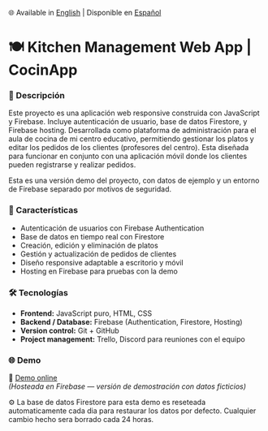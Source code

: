 🌐 Available in [English](./README.md) | Disponible en [Español](./README.es.md)

# 🍽️ Kitchen Management Web App | CocinApp

### 🧾 Descripción
Este proyecto es una aplicación web responsive construida con JavaScript y Firebase. Incluye autenticación de usuario, base de datos Firestore, y Firebase hosting.
Desarrollada como plataforma de administración para el aula de cocina de mi centro educativo, permitiendo gestionar los platos y editar los pedidos de los clientes (profesores del centro).
Esta diseñada para funcionar en conjunto con una aplicación móvil donde los clientes pueden registrarse y realizar pedidos.

Esta es una versión demo del proyecto, con datos de ejemplo y un entorno de Firebase separado por motivos de seguridad.

### 🚀 Características
- Autenticación de usuarios con Firebase Authentication
- Base de datos en tiempo real con Firestore  
- Creación, edición y eliminación de platos  
- Gestión y actualización de pedidos de clientes 
- Diseño responsive adaptable a escritorio y móvil  
- Hosting en Firebase para pruebas con la demo  

### 🛠️ Tecnologías
- **Frontend:** JavaScript puro, HTML, CSS 
- **Backend / Database:** Firebase (Authentication, Firestore, Hosting)  
- **Version control:** Git + GitHub  
- **Project management:** Trello, Discord para reuniones con el equipo  

### 🌐 Demo
🔗 [Demo online](https://pollinatorbee.github.io/kitchen-management/)  
*(Hosteada en Firebase — versión de demostración con datos ficticios)*

⚙️ La base de datos Firestore para esta demo es reseteada automaticamente cada dia para restaurar los datos por defecto.
Cualquier cambio hecho sera borrado cada 24 horas.

